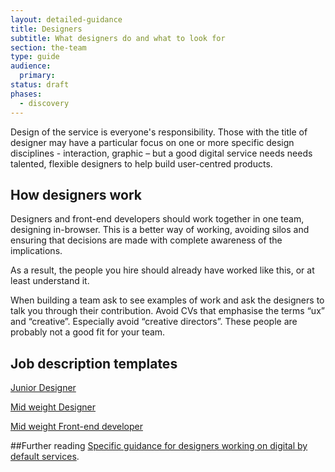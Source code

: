 ```yaml
---
layout: detailed-guidance
title: Designers
subtitle: What designers do and what to look for
section: the-team
type: guide
audience:
  primary: 
status: draft
phases:
  - discovery
---
```


Design of the service is everyone's responsibility. Those with the title of designer may have a particular focus on one or more specific design disciplines - interaction, graphic – but a good digital service needs needs talented, flexible designers to help build user-centred products.

## How designers work
Designers and front-end developers should work together in one team, designing in-browser. This is a better way of working, avoiding silos and ensuring that decisions are made with complete awareness of the implications.

As a result, the people you hire should already have worked like this, or at least understand it.

When building a team ask to see examples of work and ask the designers to talk you through their contribution. Avoid CVs that emphasise the terms “ux” and “creative”. Especially avoid “creative directors”. These people are probably not a good fit for your team.

## Job description templates
[Junior Designer](https://docs.google.com/a/digital.cabinet-office.gov.uk/document/d/1CVrjAcXp6o6LqZagiqmkaZt-QxRG4jqYoPvzLBxdxLk/)

[Mid weight Designer](https://docs.google.com/a/digital.cabinet-office.gov.uk/document/d/1fYYvpwlX2SnKQNHnVZetlN4HwaznotmHDzd7CToDFQU/)

[Mid weight Front-end developer](https://docs.google.com/a/digital.cabinet-office.gov.uk/document/d/1Aa3mZn3131Y7byIykLftOhmIoCUe4u--faWFBJQkFqM/edit)

##Further reading
[Specific guidance for designers working on digital by default services](/designers).
